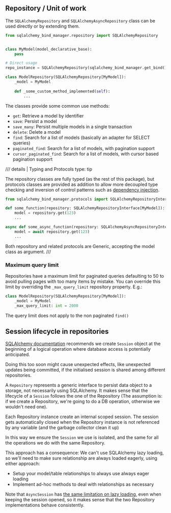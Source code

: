 ## Repository / Unit of work

The `SQLAlchemyRepository` and `SQLAlchemyAsyncRepository` class can be used directly or by extending them.

```python
from sqlalchemy_bind_manager.repository import SQLAlchemyRepository


class MyModel(model_declarative_base):
    pass

# Direct usage
repo_instance = SQLAlchemyRepository(sqlalchemy_bind_manager.get_bind(), model_class=MyModel)

class ModelRepository(SQLAlchemyRepository[MyModel]):
    _model = MyModel
    
    def _some_custom_method_implemented(self):
        ...
```

The classes provide some common use methods:

* `get`: Retrieve a model by identifier
* `save`: Persist a model
* `save_many`: Persist multiple models in a single transaction
* `delete`: Delete a model
* `find`: Search for a list of models (basically an adapter for SELECT queries)
* `paginated_find`: Search for a list of models, with pagination support
* `cursor_paginated_find`: Search for a list of models, with cursor based pagination support

/// details | Typing and Protocols
    type: tip

The repository classes are fully typed (as the rest of this package), but
protocols classes are provided as addition to allow more decoupled type checking
and inversion of control patterns such as
[dependency injection](https://en.wikipedia.org/wiki/Dependency_injection).

```python
from sqlalchemy_bind_manager.protocols import SQLAlchemyRepositoryInterface, SQLAlchemyAsyncRepositoryInterface

def some_function(repository: SQLAlchemyRepositoryInterface[MyModel]):
    model = repository.get(123)
    ...

async def some_async_function(repository: SQLAlchemyAsyncRepositoryInterface[MyModel]):
    model = await repository.get(123)
    ...
```

Both repository and related protocols are Generic, accepting the model class as argument.
///

### Maximum query limit

Repositories have a maximum limit for paginated queries defaulting to 50 to
avoid pulling pages with too many items by mistake. You can override this limit
by overriding the `_max_query_limit` repository property. E.g.:

```python
class ModelRepository(SQLAlchemyRepository[MyModel]):
    _model = MyModel
    _max_query_limit: int = 2000
```

The query limit does not apply to the non paginated `find()`

## Session lifecycle in repositories

[SQLAlchemy documentation](https://docs.sqlalchemy.org/en/20/orm/session_basics.html#when-do-i-construct-a-session-when-do-i-commit-it-and-when-do-i-close-it)
recommends we create `Session` object at the beginning of a logical operation where
database access is potentially anticipated.

Doing this too soon might cause unexpected effects, like unexpected updates being committed,
if the initialised session is shared among different repositories.

A `Repository` represents a generic interface to persist data object to a storage, not necessarily
using SQLAlchemy. It makes sense that the lifecycle of a `Session` follows the one of the Repository
(The assumption is: if we create a Repository, we're going to do a DB operation,
otherwise we wouldn't need one).

Each Repository instance create an internal scoped session. The session gets
automatically closed when the Repository instance is not referenced by any variable (and the
garbage collector clean it up)

In this way we ensure the `Session` we use is isolated, and the same for all the operations we do with the
same Repository. 

This approach has a consequence: We can't use SQLAlchemy lazy loading, so we'll need to make sure relationship are always loaded eagerly,
using either approach:
* Setup your model/table relationships to always use always eager loading
* Implement ad-hoc methods to deal with relationships as necessary

Note that `AsyncSession` has [the same limitation on lazy loading](https://docs.sqlalchemy.org/en/20/orm/extensions/asyncio.html#asyncio-orm-avoid-lazyloads),
even when keeping the session opened, so it makes sense that the two Repository implementations behave consistently.
